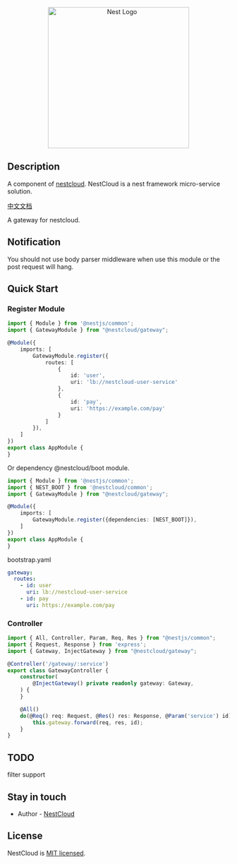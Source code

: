 <p align="center">
  <a href="http://nestjs.com/" target="blank"><img src="https://nestjs.com/img/logo_text.svg" width="320" alt="Nest Logo" /></a>
</p>

## Description

A component of [nestcloud](http://github.com/nest-cloud/nestcloud). NestCloud is a nest framework micro-service solution.
  
[中文文档](https://nestcloud.org/solutions/api-wang-guan)

A gateway for nestcloud.

## Notification

You should not use body parser middleware when use this module or the post request will hang.

## Quick Start

### Register Module

```typescript
import { Module } from '@nestjs/common';
import { GatewayModule } from "@nestcloud/gateway";

@Module({
    imports: [
        GatewayModule.register({ 
            routes: [
                {
                    id: 'user',
                    uri: 'lb://nestcloud-user-service'
                },
                {
                    id: 'pay',
                    uri: 'https://example.com/pay'
                }
            ] 
        }),
    ]
})
export class AppModule {
}
```

Or dependency @nestcloud/boot module.

```typescript
import { Module } from '@nestjs/common';
import { NEST_BOOT } from '@nestcloud/common';
import { GatewayModule } from "@nestcloud/gateway";

@Module({
    imports: [
        GatewayModule.register({dependencies: [NEST_BOOT]}),
    ]
})
export class AppModule {
}
```

bootstrap.yaml

```yaml
gateway:
  routes:
    - id: user
      uri: lb://nestcloud-user-service
    - id: pay
      uri: https://example.com/pay
```

### Controller

```typescript
import { All, Controller, Param, Req, Res } from "@nestjs/common";
import { Request, Response } from 'express';
import { Gateway, InjectGateway } from "@nestcloud/gateway";

@Controller('/gateway/:service')
export class GatewayController {
    constructor(
        @InjectGateway() private readonly gateway: Gateway,
    ) {
    }

    @All()
    do(@Req() req: Request, @Res() res: Response, @Param('service') id) {
        this.gateway.forward(req, res, id);
    }
}
```

## TODO

filter support


## Stay in touch

- Author - [NestCloud](https://github.com/nest-cloud)

## License

  NestCloud is [MIT licensed](LICENSE).
